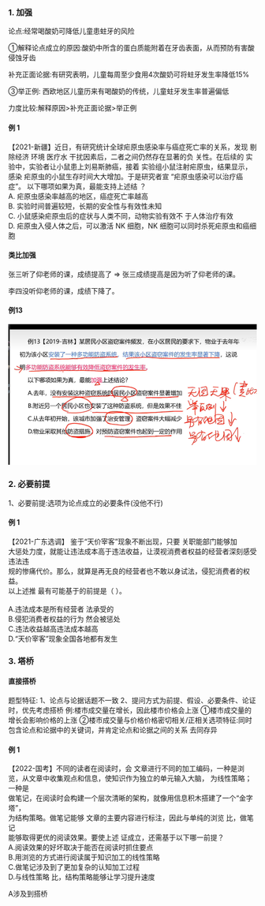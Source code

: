 ### 1. 加强

论点:经常喝酸奶可降低儿童患蛀牙的风险

①解释论点成立的原因:酸奶中所含的蛋白质能附着在牙齿表面，从而预防有害酸侵蚀牙齿

补充正面论据:有研究表明，儿童每周至少食用4次酸奶可将蛀牙发生率降低15%

③举正例: 西欧地区儿童历来有喝酸奶的传统，儿童蛀牙发生率普遍偏低

力度比较:解释原因>补充正面论据>举正例

#### 例 1
【2021-新疆】近日，有研究统计全球疟原虫感染率与癌症死亡率的关系，发现
剔除经济 环境 医疗水  干扰因素后，二者之间仍然存在显著的负 关性。在后续的
实验中，实验者让小鼠患上刘易斯肺癌，接着 实验组小鼠注射疟原虫，结果显示，感染
疟原虫的小鼠生存时间大大增加。于是研究者宣 “疟原虫感染可以治疗癌症”。
以下哪项如果为真，最能支持上述结 ？</br> 
A.  疟原虫感染率越高的地区，癌症死亡率越高 </br>
B.  实验时间普遍较短，长期的安全性与有效性未知</br> 
C.  小鼠感染疟原虫后的症状与人类不同，动物实验有效不 于人体治疗有效 </br>
D.  疟原虫入侵人体之后，可以激活 NK 细胞，NK 细胞可以同时杀死疟原虫和癌细胞</br>


#### 类比加强

张三听了仰老师的课，成绩提高了 => 张三成绩提高是因为听了仰老师的课。

李四没听仰老师的课，成绩下降了。

#### 例13

![](./images/2.png)

### 2. 必要前提

1、必要前提:选项为论点成立的必要条件(没他不行)

#### 例 1
【2021-广东选调】 鉴于“天价宰客”现象不断出现，只要 关职能部门能够加</br>
大惩处力度，就能让违法成本高于违法收益，让漠视消费者权益的经营者深刻感受违法违</br>
规的惨痛代价。那么，就算是再无良的经营者也不敢以身试法，侵犯消费者的权益。</br> 
以上述推 最有可能基于的前提是（      ）。</br>  
A.违法成本是所有经营者 法承受的</br> 
B.侵犯消费者权益的行为 然会被惩处 </br>
C.违法收益越高违法成本越高</br> 
D.“天价宰客”现象全国各地都有发生</br>

### 3. 塔桥

#### 直接搭桥
题型特征:
1、论点与论据话题不一致
2、提问方式为前提、假设、必要条件、论证时，优先考虑搭桥
例:楼市成交量在增长，因此楼市价格会上涨
①楼市成交量的增长会影响价格的上涨
②楼市成交量与价格价格密切相关/正相关选项特征:同时包含论点和论据中的关键词，并肯定论点和论据之间的关系
去同存异

 
#### 例 1
【2022-国考】不同的读者在阅读时，会 文章进行不同的加工编码，一种是浏</br>
览，从文章中收集观点和信息，使知识作为独立的单元输入大脑， 为线性策略；一种是</br>
做笔记，在阅读时会构建一个层次清晰的架构，就像用信息积木搭建了一个“金字塔”，</br>
 为结构策略。做笔记能够 文章的主要内容进行标注，因此与单纯的浏览 比，做笔记</br>
能够取得更优的阅读效果。要使上述 证成立，还需基于以下哪一前提？ </br>
A.阅读效果的好坏取决于能否在阅读时抓住要点 </br>
B.用浏览的方式进行阅读属于知识加工的线性策略 </br>
C.做笔记涉及到了更加复杂的认知加工过程 </br>
D.与线性策略 比，结构策略能够让学习提升速度</br>

A涉及到搭桥





